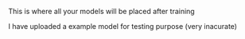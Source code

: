 This is where all your models will be placed after training

I have uploaded a example model for testing purpose (very inacurate)
